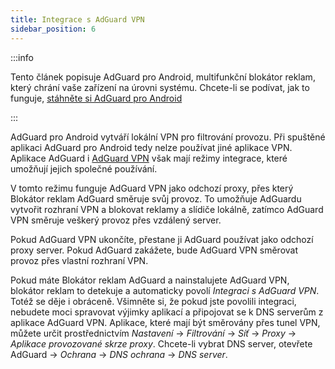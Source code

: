 ```yaml
---
title: Integrace s AdGuard VPN
sidebar_position: 6
---
```


:::info

Tento článek popisuje AdGuard pro Android, multifunkční blokátor reklam, který chrání vaše zařízení na úrovni systému. Chcete-li se podívat, jak to funguje, [stáhněte si AdGuard pro Android](https://agrd.io/download-kb-adblock)

:::

AdGuard pro Android vytváří lokální VPN pro filtrování provozu. Při spuštěné aplikaci AdGuard pro Android tedy nelze používat jiné aplikace VPN. Aplikace AdGuard i [AdGuard VPN](https://adguard-vpn.com/) však mají režimy integrace, které umožňují jejich společné používání.

V tomto režimu funguje AdGuard VPN jako odchozí proxy, přes který Blokátor reklam AdGuard směruje svůj provoz. To umožňuje AdGuardu vytvořit rozhraní VPN a blokovat reklamy a slídiče lokálně, zatímco AdGuard VPN směruje veškerý provoz přes vzdálený server.

Pokud AdGuard VPN ukončíte, přestane ji AdGuard používat jako odchozí proxy server. Pokud AdGuard zakážete, bude AdGuard VPN směrovat provoz přes vlastní rozhraní VPN.

Pokud máte Blokátor reklam AdGuard a nainstalujete AdGuard VPN, blokátor reklam to detekuje a automaticky povolí _Integraci s AdGuard VPN_. Totéž se děje i obráceně. Všimněte si, že pokud jste povolili integraci, nebudete moci spravovat výjimky aplikací a připojovat se k DNS serverům z aplikace AdGuard VPN. Aplikace, které mají být směrovány přes tunel VPN, můžete určit prostřednictvím _Nastavení_ → _Filtrování_ → _Síť_ → _Proxy_ → _Aplikace provozované skrze proxy_. Chcete-li vybrat DNS server, otevřete AdGuard → _Ochrana_ → _DNS ochrana_ → _DNS server_.
